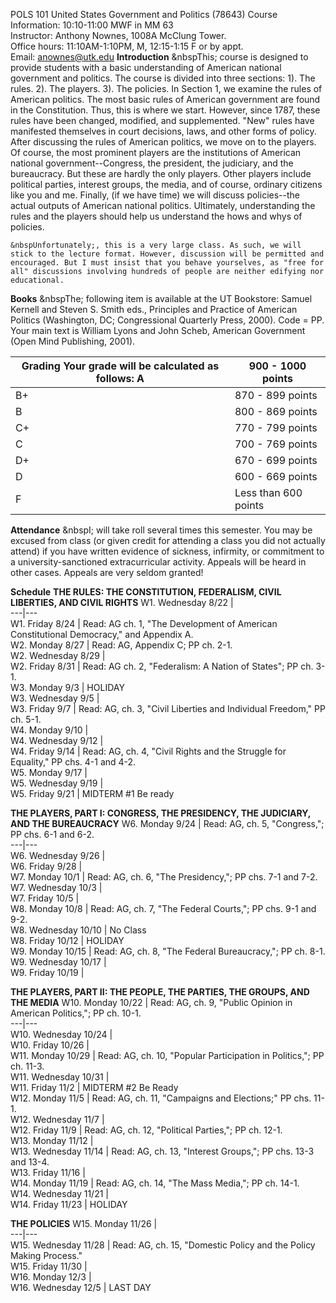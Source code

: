 POLS 101 United States Government and Politics (78643) Course Information:
10:10-11:00 MWF in MM 63  
Instructor: Anthony Nownes, 1008A McClung Tower.  
Office hours: 11:10AM-1:10PM, M, 12:15-1:15 F or by appt.  
Email: anownes@utk.edu **Introduction**     &nbspThis; course is designed to
provide students with a basic understanding of American national government
and politics. The course is divided into three sections: 1). The rules. 2).
The players. 3). The policies. In Section 1, we examine the rules of American
politics. The most basic rules of American government are found in the
Constitution. Thus, this is where we start. However, since 1787, these rules
have been changed, modified, and supplemented. "New" rules have manifested
themselves in court decisions, laws, and other forms of policy. After
discussing the rules of American politics, we move on to the players. Of
course, the most prominent players are the institutions of American national
government--Congress, the president, the judiciary, and the bureaucracy. But
these are hardly the only players. Other players include political parties,
interest groups, the media, and of course, ordinary citizens like you and me.
Finally, (if we have time) we will discuss policies--the actual outputs of
American national politics. Ultimately, understanding the rules and the
players should help us understand the hows and whys of policies.  
  
    &nbspUnfortunately;, this is a very large class. As such, we will stick to the lecture format. However, discussion will be permitted and encouraged. But I must insist that you behave yourselves, as "free for all" discussions involving hundreds of people are neither edifying nor educational.  
  
**Books**     &nbspThe; following item is available at the UT Bookstore:
Samuel Kernell and Steven S. Smith eds., Principles and Practice of American
Politics (Washington, DC; Congressional Quarterly Press, 2000). Code = PP.
Your main text is William Lyons and John Scheb, American Government (Open Mind
Publishing, 2001).  
  
**Grading** Your grade will be calculated as follows:  A | 900 - 1000 points  
---|---  
B+ | 870 - 899 points  
B | 800 - 869 points  
C+ | 770 - 799 points  
C | 700 - 769 points  
D+ | 670 - 699 points  
D | 600 - 669 points  
F | Less than 600 points  
**Attendance**     &nbspI; will take roll several times this semester. You may
be excused from class (or given credit for attending a class you did not
actually attend) if you have written evidence of sickness, infirmity, or
commitment to a university-sanctioned extracurricular activity. Appeals will
be heard in other cases. Appeals are very seldom granted!  
  
**Schedule** **THE RULES: THE CONSTITUTION, FEDERALISM, CIVIL LIBERTIES, AND
CIVIL RIGHTS** W1. Wednesday 8/22 |  
---|---  
W1. Friday 8/24  | Read: AG ch. 1, "The Development of American Constitutional
Democracy," and Appendix A.  
W2. Monday 8/27 | Read: AG, Appendix C; PP ch. 2-1.  
W2. Wednesday 8/29 |  
W2. Friday 8/31 | Read: AG ch. 2, "Federalism: A Nation of States"; PP ch.
3-1.  
W3. Monday 9/3 | HOLIDAY  
W3. Wednesday 9/5 |  
W3. Friday 9/7 | Read: AG, ch. 3, "Civil Liberties and Individual Freedom," PP
ch. 5-1.  
W4. Monday 9/10 |  
W4. Wednesday 9/12 |  
W4. Friday 9/14 | Read: AG, ch. 4, "Civil Rights and the Struggle for
Equality," PP chs. 4-1 and 4-2.  
W5. Monday 9/17 |  
W5. Wednesday 9/19 |  
W5. Friday 9/21 | MIDTERM #1 Be ready  
  
**THE PLAYERS, PART I: CONGRESS, THE PRESIDENCY, THE JUDICIARY, AND THE
BUREAUCRACY** W6. Monday 9/24 | Read: AG, ch. 5, "Congress,"; PP chs. 6-1 and
6-2.  
---|---  
W6. Wednesday 9/26 |  
W6. Friday 9/28 |  
W7. Monday 10/1 | Read: AG, ch. 6, "The Presidency,"; PP chs. 7-1 and 7-2.  
W7. Wednesday 10/3 |  
W7. Friday 10/5 |  
W8. Monday 10/8 | Read: AG, ch. 7, "The Federal Courts,"; PP chs. 9-1 and 9-2.  
W8. Wednesday 10/10 | No Class  
W8. Friday 10/12 | HOLIDAY  
W9. Monday 10/15 | Read: AG, ch. 8, "The Federal Bureaucracy,"; PP ch. 8-1.  
W9. Wednesday 10/17 |  
W9. Friday 10/19 |  
  
**THE PLAYERS, PART II: THE PEOPLE, THE PARTIES, THE GROUPS, AND THE MEDIA**
W10. Monday 10/22 | Read: AG, ch. 9, "Public Opinion in American Politics,";
PP ch. 10-1.  
---|---  
W10. Wednesday 10/24 |  
W10. Friday 10/26 |  
W11. Monday 10/29 | Read: AG, ch. 10, "Popular Participation in Politics,"; PP
ch. 11-3.  
W11. Wednesday 10/31 |  
W11. Friday 11/2 | MIDTERM #2 Be Ready  
W12. Monday 11/5 | Read: AG, ch. 11, "Campaigns and Elections;" PP chs. 11-1.  
W12. Wednesday 11/7 |  
W12. Friday 11/9 | Read: AG, ch. 12, "Political Parties,"; PP ch. 12-1.  
W13. Monday 11/12 |  
W13. Wednesday 11/14 | Read: AG, ch. 13, "Interest Groups,"; PP chs. 13-3 and
13-4.  
W13. Friday 11/16 |  
W14. Monday 11/19 | Read: AG, ch. 14, "The Mass Media,"; PP ch. 14-1.  
W14. Wednesday 11/21 |  
W14. Friday 11/23 | HOLIDAY  
  
**THE POLICIES** W15. Monday 11/26 |  
---|---  
W15. Wednesday 11/28 | Read: AG, ch. 15, "Domestic Policy and the Policy
Making Process."  
W15. Friday 11/30 |  
W16. Monday 12/3 |  
W16. Wednesday 12/5 | LAST DAY

